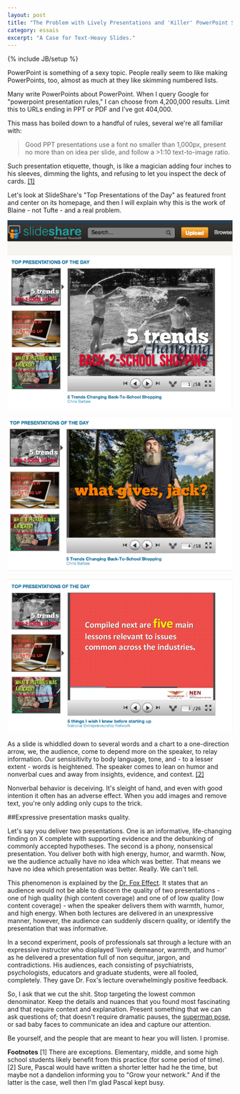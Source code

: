 ```yaml
---
layout: post
title: "The Problem with Lively Presentations and 'Killer' PowerPoint Slides"
category: essais
excerpt: "A Case for Text-Heavy Slides."
---
```

{% include JB/setup %}

PowerPoint is something of a sexy topic. People really seem to like making PowerPoints, too, almost as much at they like skimming numbered lists.

Many write PowerPoints about PowerPoint. When I query Google for "powerpoint presentation rules," I can choose from 4,200,000 results. Limit this to URLs ending in PPT or PDF and I've got 404,000.

This mass has boiled down to a handful of rules, several we're all familiar with:

>Good PPT presentations use a font no smaller than 1,000px, present no more than on idea per slide, and follow a    >1:10 text-to-image ratio.

Such presentation etiquette, though, is like a magician adding four inches to his sleeves, dimming the lights, and refusing to let you inspect the deck of cards. [\[1\]](#fn1)

Let's look at SlideShare's "Top Presentations of the Day" as featured front and center on its homepage, and then I will explain why this is the work of Blaine - not Tufte - and a real problem.

![Most popular SlideShare presentations](/assets/images/slideshare-mostpopular.png)

![Jack slide](/assets/images/jack-slide.png)

![Sonsense slide](/assets/images/nonsenseslide.png)

As a slide is whiddled down to several words and a chart to a one-direction arrow, we, the audience, come to depend more on the speaker, to relay information. Our sensisitivity to body language, tone, and - to a lesser extent - words is heightened. The speaker comes to lean on humor and nonverbal cues and away from insights, evidence, and context. [\[2\]](#fn2)

Nonverbal behavior is deceiving. It's sleight of hand, and even with good intention it often has an adverse effect. When you add images and remove text, you're only adding only cups to the trick.

##Expressive presentation masks quality.

Let's say you deliver two presentations. One is an informative, life-changing finding on X complete with supporting evidence and the debunking of commonly accepted hypotheses. The second is a phony, nonsensical presentation. You deliver both with high energy, humor, and warmth. Now, we the audience actually have no idea which was better. That means we have no idea which presentation was better. Really. We can't tell.

This phenomenon is explained by the [Dr. Fox Effect](http://en.wikipedia.org/wiki/Dr._Fox_effect). It states that an audience would not be able to discern the quality of two presentations - one of high quality (high content coverage) and one of of low quality (low content coverage) - when the speaker delivers them with warmth, humor, and high energy. When both lectures are delivered in an unexpressive manner, however, the audience can suddenly discern quality, or identify the presentation that was informative.

In a second experiment, pools of professionals sat through a lecture with an expressive instructor who displayed 'lively demeanor, warmth, and humor' as he delivered a presentation full of non sequitur, jargon, and contradictions. His audiences, each consisting of psychiatrists, psychologists, educators and graduate students, were all fooled, completely. They gave Dr. Fox's lecture overwhelmingly positive feedback.

So, I ask that we cut the shit. Stop targeting the lowest common denominator. Keep the details and nuances that you found most fascinating and that require context and explanation. Present something that we can ask questions of; that doesn't require dramatic pauses, the [superman pose](http://www.wired.com/wiredscience/2012/05/st_cuddy/), or sad baby faces to communicate an idea and capture our attention.

Be yourself, and the people that are meant to hear you will listen. I promise.

**Footnotes**
<a id="fn1">[1]</a>
There are exceptions. Elementary, middle, and some high school students likely benefit from this practice (for some period of time).
<a id="fn2">[2]</a>
Sure, Pascal would have written a shorter letter had he the time, but maybe not a dandelion informing you to "Grow your network." And if the latter is the case, well then I'm glad Pascal kept busy.